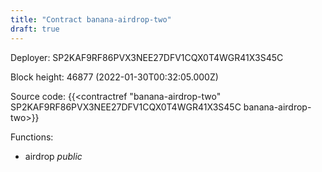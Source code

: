 ```yaml
---
title: "Contract banana-airdrop-two"
draft: true
---
```

Deployer: SP2KAF9RF86PVX3NEE27DFV1CQX0T4WGR41X3S45C


 



Block height: 46877 (2022-01-30T00:32:05.000Z)

Source code: {{<contractref "banana-airdrop-two" SP2KAF9RF86PVX3NEE27DFV1CQX0T4WGR41X3S45C banana-airdrop-two>}}

Functions:

* airdrop _public_
